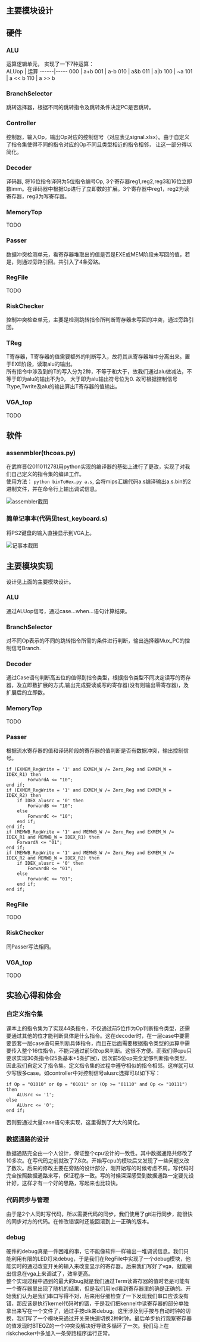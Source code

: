 
## 主要模块设计 
## 硬件
### ALU
运算逻辑单元， 实现了一下7种运算：  
ALUop | 运算
------|-----
000 | a+b
001 | a-b
010 | a&b
011 | a\|b
100 | ~a
101 | a << b
110 | a >> b

### BranchSelector
跳转选择器，根据不同的跳转指令及跳转条件决定PC是否跳转。

### Controller
控制器，输入Op，输出Op对应的控制信号（对应表见signal.xlsx）。由于自定义了指令集使得不同的指令对应的Op不同且类型相近的指令相邻， 让这一部分得以简化。

### Decoder
译码器, 将16位指令译码为5位指令编号Op, 3个寄存器reg1,reg2,reg3和16位立即数imm。在译码器中根据Op进行了立即数的扩展。3个寄存器中reg1，reg2为读寄存器，reg3为写寄存器。

### MemoryTop
TODO

### Passer
数据冲突检测单元，看寄存器堆取出的值是否是EXE或MEM阶段未写回的值，若是，则通过旁路引回。共引入了4条旁路。

### RegFile
TODO

### RiskChecker
控制冲突检查单元，主要是检测跳转指令所判断寄存器未写回的冲突，通过旁路引回。

### TReg
T寄存器，T寄存器的值需要额外的判断写入，故将其从寄存器堆中分离出来。置于EXE阶段，读取alu的输出。  
所有指令中涉及到的T的写入分为2种，不等于和大于，故我们通过alu做减法，不等于即为alu的输出不为0， 大于即为alu输出符号位为0.
故可根据控制信号Ttype,Twrite及alu的输出算出T寄存器的值输出。

### VGA\_top
TODO

## 软件
### assenmbler(thcoas.py)
在武祥晋(2011011278)用python实现的编译器的基础上进行了更改，实现了对我们自己定义的指令集的编译工作。  
使用方法： `python binToHex.py a.s`, 会将mips汇编代码a.s编译输出a.s.bin的2进制文件，并在命令行上输出调试信息。

![assembler截图][1]

### 简单记事本(代码见test_keyboard.s)
将PS2键盘的输入直接显示到VGA上。

![记事本截图][2]

## 主要模块实现
设计见上面的主要模块设计。
### ALU
通过ALUop信号，通过case...when...语句计算结果。

### BranchSelector
对不同Op表示的不同的跳转指令所需的条件进行判断，输出选择器Mux_PC的控制信号Branch.

### Decoder
通过Case语句判断高五位的值得到指令类型，根据指令类型不同决定读写的寄存器，及立即数扩展的方式,输出完成要读或写的寄存器(没有则输出零寄存器)，及扩展后的立即数。

### MemoryTop
TODO

### Passer
根据流水寄存器的值和译码阶段的寄存器的值判断是否有数据冲突，输出控制信号。
```
if (EXMEM_RegWrite = '1' and EXMEM_W /= Zero_Reg and EXMEM_W = IDEX_R1) then
		ForwardA <= "10";
end if;
if (EXMEM_RegWrite = '1' and EXMEM_W /= Zero_Reg and EXMEM_W = IDEX_R2) then
	if IDEX_alusrc = '0' then
		ForwardB <= "10";
	else
		ForwardC <= "10";
	end if;
end if;
if (MEMWB_RegWrite = '1' and MEMWB_W /= Zero_Reg and EXMEM_W /= IDEX_R1 and MEMWB_W = IDEX_R1) then 
	ForwardA <= "01";
end if;
if (MEMWB_RegWrite = '1' and MEMWB_W /= Zero_Reg and EXMEM_W /= IDEX_R2 and MEMWB_W = IDEX_R2) then 
	if IDEX_alusrc = '0' then
		ForwardB <= "01";
	else 
		ForwardC <= "01";
	end if;
end if;
```
### RegFile
TODO

### RiskChecker
同Passer写法相同。

### VGA\_top
TODO

## 实验心得和体会
### 自定义指令集
课本上的指令集为了实现44条指令，不仅通过前5位作为Op判断指令类型，还需要通过其他的位才能判断具体是什么指令。这在decoder时，在一层case中要需要嵌套一层case语句来判断具体指令，而且在后面需要根据指令类型的运算中需要传入整个16位指令，不能只通过前5位op来判断。这很不方便。而我们得cpu只要求实现30条指令(25条基本+5条扩展)，因次前5位op完全足够判断指令类型，因此我们自定义了指令集。定义指令集的过程中遵守相似的指令相邻。这样就可以少写很多case。如controller中对控制信号alusrc选择可以如下写：

```
if Op = "01010" or Op = "01011" or (Op >= "01110" and Op <= "10111") then
	ALUsrc <= '1';
else 
	ALUsrc <= '0';
end if;
```
否则要通过大量case语句来实现，这里得到了大大的简化。

### 数据通路的设计
数据通路完全由一个人设计，保证整个cpu设计的一致性。其中数据通路共修改了10多次。在写代码之前就改了7,8次。开始写cpu的模块后又发现了一些问题又改了数次。后来的修改主要在旁路的设计部分，刚开始写的时候考虑不周。写代码时完全按照数据通路来写，保证程序一致。写的时候深深感受到数据通路一定要先设计好，这样才有一个好的思路，写起来也比较快。

### 代码同步与管理
由于是2个人同时写代码，所以需要代码的同步，我们使用了git进行同步，能很快的同步对方的代码。在修改错误时还能回滚到上一正确的版本。

### debug
硬件的debug真是一件困难的事，它不能像软件一样输出一堆调试信息。我们只能利用有限的LED灯来debug，于是我们在RegFile中实现了一个debug模块，他能实时的通过改变开关的输入来改变显示的寄存器。后来我们写好了vga，就能输出信息在vga上来调试了，效率更高。  
整个实现过程中遇到的最大的bug就是我们通过Term读寄存器的值时老是可能有一个寄存器里出现了随机的结果，但是我们用led看到寄存器里的确是正确的。开始我们认为是我们串口写得不对，后来用仔细检查了一下发现我们串口应该没有错，那应该是执行kernel代码时的错，于是我们把kennel中读寄存器的部分单独拿出来写在一个文件了，通过手按clk来debug。这里涉及到手按与自动时钟的切换，我们写了一个模块来通过开关来快速切换2种时钟。最后单步执行观察寄存器的值发现时BTEQZ的一个冲突没解决好导致多循环了一次。我们马上在riskchecker中多加入一条旁路程序运行正常。
    

  [1]: ./assembler.jpg
  [2]: ./notepad.jpg